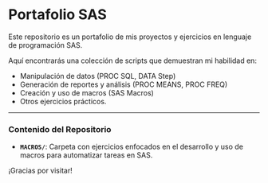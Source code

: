 # Portafolio SAS

Este repositorio es un portafolio de mis proyectos y ejercicios en lenguaje de programación SAS.

Aquí encontrarás una colección de scripts que demuestran mi habilidad en:
- Manipulación de datos (PROC SQL, DATA Step)
- Generación de reportes y análisis (PROC MEANS, PROC FREQ)
- Creación y uso de macros (SAS Macros)
- Otros ejercicios prácticos.

---

### Contenido del Repositorio

- **`MACROS/`**: Carpeta con ejercicios enfocados en el desarrollo y uso de macros para automatizar tareas en SAS.

¡Gracias por visitar!